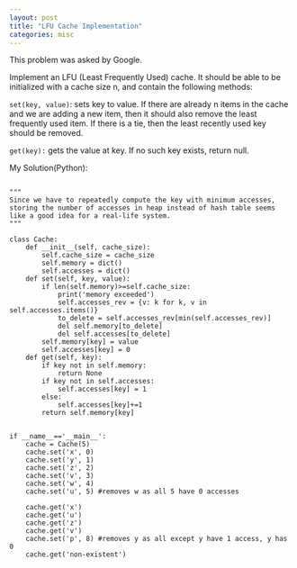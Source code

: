 ```yaml
---
layout: post
title: "LFU Cache Implementation"
categories: misc
---
```


This problem was asked by Google.

Implement an LFU (Least Frequently Used) cache. It should be able to be initialized with a cache size n, and contain the following methods:

`set(key, value)`: sets key to value. If there are already n items in the cache and we are adding a new item, then it should also remove the least frequently used item. If there is a tie, then the least recently used key should be removed.

`get(key):` gets the value at key. If no such key exists, return null.


My Solution(Python):
```

"""
Since we have to repeatedly compute the key with minimum accesses, storing the number of accesses in heap instead of hash table seems like a good idea for a real-life system.
"""

class Cache:
    def __init__(self, cache_size):
        self.cache_size = cache_size
        self.memory = dict()
        self.accesses = dict()
    def set(self, key, value):
        if len(self.memory)>=self.cache_size:
            print('memory exceeded')
            self.accesses_rev = {v: k for k, v in self.accesses.items()}
            to_delete = self.accesses_rev[min(self.accesses_rev)]
            del self.memory[to_delete]
            del self.accesses[to_delete]
        self.memory[key] = value
        self.accesses[key] = 0
    def get(self, key):
        if key not in self.memory:
            return None
        if key not in self.accesses:
            self.accesses[key] = 1
        else:
            self.accesses[key]+=1
        return self.memory[key]


if __name__=='__main__':
    cache = Cache(5)
    cache.set('x', 0)
    cache.set('y', 1)
    cache.set('z', 2)
    cache.set('v', 3)
    cache.set('w', 4)
    cache.set('u', 5) #removes w as all 5 have 0 accesses

    cache.get('x')
    cache.get('u')
    cache.get('z')
    cache.get('v')
    cache.set('p', 8) #removes y as all except y have 1 access, y has 0
    cache.get('non-existent')
```
